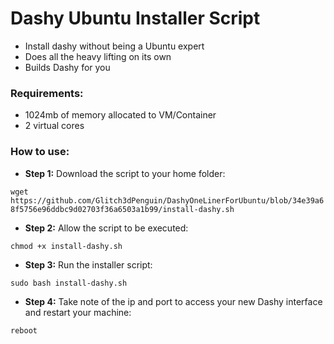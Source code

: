 # Dashy Ubuntu Installer Script

- Install dashy without being a Ubuntu expert
- Does all the heavy lifting on its own
- Builds Dashy for you

### Requirements:
- 1024mb of memory allocated to VM/Container
- 2 virtual cores 

### How to use:
- **Step 1:**
Download the script to your home folder:

`wget https://github.com/Glitch3dPenguin/DashyOneLinerForUbuntu/blob/34e39a68f5756e96ddbc9d02703f36a6503a1b99/install-dashy.sh`

- **Step 2:**
Allow the script to be executed:

`chmod +x install-dashy.sh`

- **Step 3:**
Run the installer script:

`sudo bash install-dashy.sh`

- **Step 4:**
Take note of the ip and port to access your new Dashy interface and restart your machine:

`reboot`
